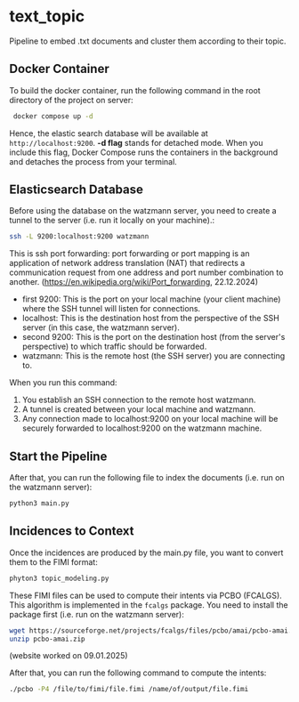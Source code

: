 # text_topic
Pipeline to embed .txt documents and cluster them according to their topic.

## Docker Container
To build the docker container, run the following command in the root directory of the project on server:
```bash
 docker compose up -d
```
Hence, the elastic search database will be available at `http://localhost:9200`.
**-d flag** stands for detached mode. 
When you include this flag, 
Docker Compose runs the containers in the background and detaches the process from your terminal.

## Elasticsearch Database
Before using the database on the watzmann server, you need to create a tunnel to the server
(i.e. run it locally on your machine).:
```bash
ssh -L 9200:localhost:9200 watzmann
```
This is ssh port forwarding: 
port forwarding or port mapping is an application of network address translation (NAT) that redirects a communication 
request from one address and port number combination to another. (https://en.wikipedia.org/wiki/Port_forwarding, 22.12.2024)

- first 9200: This is the port on your local machine (your client machine) where the SSH tunnel will listen for connections.
- localhost: This is the destination host from the perspective of the SSH server (in this case, the watzmann server).
- second 9200: This is the port on the destination host (from the server's perspective) to which traffic should be forwarded. 
- watzmann: This is the remote host (the SSH server) you are connecting to.

When you run this command:
1. You establish an SSH connection to the remote host watzmann.
2. A tunnel is created between your local machine and watzmann.
3. Any connection made to localhost:9200 on your local machine will be securely forwarded to localhost:9200 on the watzmann machine.

## Start the Pipeline
After that, you can run the following file to index the documents (i.e. run on the watzmann server):
```bash
python3 main.py
```

## Incidences to Context
Once the incidences are produced by the main.py file, 
you want to convert them to the FIMI format:
```bash
phyton3 topic_modeling.py
```

These FIMI files can be used to compute their intents via PCBO (FCALGS).
This algorithm is implemented in the `fcalgs` package.
You need to install the package first (i.e. run on the watzmann server):
```bash
wget https://sourceforge.net/projects/fcalgs/files/pcbo/amai/pcbo-amai.zip
unzip pcbo-amai.zip
``` 
(website worked on 09.01.2025)

After that, you can run the following command to compute the intents:
```bash
./pcbo -P4 /file/to/fimi/file.fimi /name/of/output/file.fimi
```